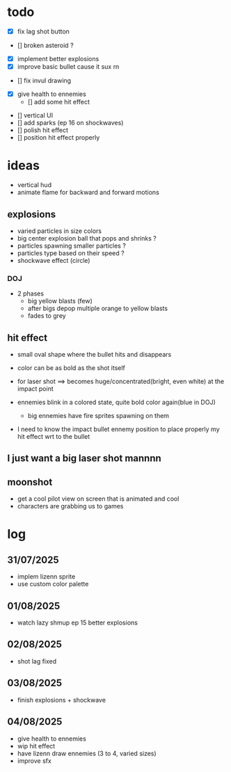 # todo
- [x] fix lag shot button
- [] broken asteroid ?
- [x] implement better explosions
- [x] improve basic bullet cause it sux rn
- [] fix invul drawing
- [x] give health to ennemies
    - [] add some hit effect
- [] vertical UI
- [] add sparks (ep 16 on shockwaves)
- [] polish hit effect
- [] position hit effect properly

# ideas
- vertical hud
- animate flame for backward and forward motions

## explosions
- varied particles in size colors
- big center explosion ball that pops and shrinks ?
- particles spawning smaller particles ?
- particles type based on their speed ?
- shockwave effect (circle)
### DOJ
- 2 phases
    - big yellow blasts (few)
    - after bigs depop multiple orange to yellow blasts
    - fades to grey

## hit effect
- small oval shape where the bullet hits and disappears
- color can be as bold as the shot itself
- for laser shot ==> becomes huge/concentrated(bright, even white) at the impact point
- ennemies blink in a colored state, quite bold color again(blue in DOJ)
    - big ennemies have fire sprites spawning on them

- I need to know the impact bullet ennemy position to place properly my hit effect wrt to the bullet

## I just want a big laser shot mannnn

## moonshot
- get a cool pilot view on screen that is animated and cool
- characters are grabbing us to games

# log
## 31/07/2025
- implem lizenn sprite
- use custom color palette
## 01/08/2025
- watch lazy shmup ep 15 better explosions
## 02/08/2025
- shot lag fixed
## 03/08/2025
- finish explosions + shockwave
## 04/08/2025
- give health to ennemies
- wip hit effect
- have lizenn draw ennemies (3 to 4, varied sizes)
- improve sfx